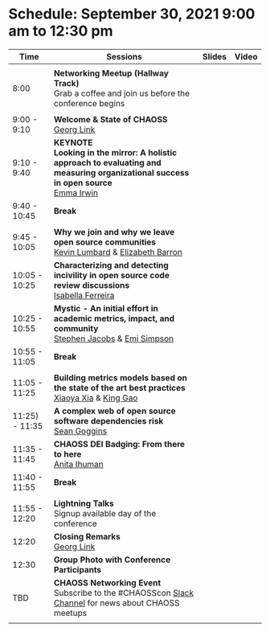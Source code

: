 # Schedule: September 30, 2021 9:00 am to 12:30 pm

|Time|Sessions|Slides|Video
---|---|---|---
| | |
| 8:00|**Networking Meetup (Hallway Track)**<br>Grab a coffee and join us before the conference begins|
| | |
| 9:00 - 9:10|**Welcome & State of CHAOSS**<br>[Georg Link]()||
| 9:10 - 9:40|**KEYNOTE<br>Looking in the mirror: A holistic approach to evaluating and measuring organizational success in open source**<br>[Emma Irwin]()||
|9:40 - 10:45|**Break**|
| | |
|9:45 - 10:05|**Why we join and why we leave open source communities**<br>[Kevin Lumbard]() & [Elizabeth Barron]()||
|10:05 - 10:25|**Characterizing and detecting incivility in open source code review discussions**<br>[Isabella Ferreira]()||
|10:25 - 10:55|**Mystic - An initial effort in academic metrics, impact, and community**<br>[Stephen Jacobs]() & [Emi Simpson]()||
|10:55 - 11:05|**Break**|
| | |
|11:05 - 11:25|**Building metrics models based on the state of the art best practices**<br>[Xiaoya Xia]() & [King Gao]()||
|11:25) - 11:35|**A complex web of open source software dependencies risk**<br>[Sean Goggins]()||
|11:35 - 11:45|**CHAOSS DEI Badging: From there to here**<br>[Anita Ihuman]()||
|11:40 - 11:55|**Break**|
| | |
|11:55 - 12:20|**Lightning Talks**<br>Signup available day of the conference||
|12:20|**Closing Remarks**<br>[Georg Link]()|
|12:30|**Group Photo with Conference Participants**||
|TBD|**CHAOSS Networking Event**<br>Subscribe to the #CHAOSScon [Slack Channel](https://join.slack.com/t/chaoss-workspace/shared_invite/zt-r65szij9-QajX59hkZUct82b0uACA6g) for news about CHAOSS meetups|
| | |
